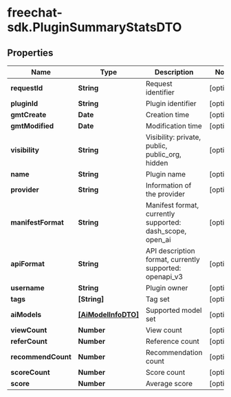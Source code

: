 # freechat-sdk.PluginSummaryStatsDTO

## Properties

Name | Type | Description | Notes
------------ | ------------- | ------------- | -------------
**requestId** | **String** | Request identifier | [optional] 
**pluginId** | **String** | Plugin identifier | [optional] 
**gmtCreate** | **Date** | Creation time | [optional] 
**gmtModified** | **Date** | Modification time | [optional] 
**visibility** | **String** | Visibility: private, public, public_org, hidden | [optional] 
**name** | **String** | Plugin name | [optional] 
**provider** | **String** | Information of the provider | [optional] 
**manifestFormat** | **String** | Manifest format, currently supported: dash_scope, open_ai | [optional] 
**apiFormat** | **String** | API description format, currently supported: openapi_v3 | [optional] 
**username** | **String** | Plugin owner | [optional] 
**tags** | **[String]** | Tag set | [optional] 
**aiModels** | [**[AiModelInfoDTO]**](AiModelInfoDTO.md) | Supported model set | [optional] 
**viewCount** | **Number** | View count | [optional] 
**referCount** | **Number** | Reference count | [optional] 
**recommendCount** | **Number** | Recommendation count | [optional] 
**scoreCount** | **Number** | Score count | [optional] 
**score** | **Number** | Average score | [optional] 


